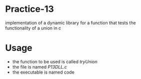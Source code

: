 # Practice-13
implementation of a dynamic library for a function that tests the functionality of a union in c

# Usage
* the function to be used is called _tryUnion_
* the file is named _P13DLL.c_
* the executable is named code